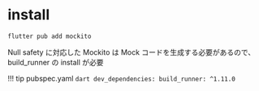 # install
```command
flutter pub add mockito
```
Null safety に対応した Mockito は Mock コードを生成する必要があるので、build_runner の install が必要

!!! tip pubspec.yaml
    ```dart
    dev_dependencies:
        build_runner: ^1.11.0
    ```

